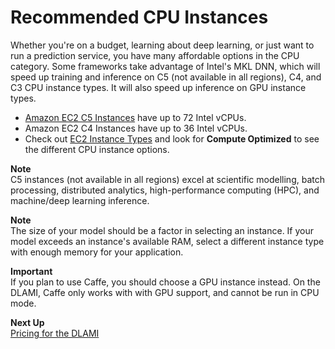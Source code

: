 # Recommended CPU Instances<a name="cpu"></a>

Whether you're on a budget, learning about deep learning, or just want to run a prediction service, you have many affordable options in the CPU category\. Some frameworks take advantage of Intel's MKL DNN, which will speed up training and inference on C5 \(not available in all regions\), C4, and C3 CPU instance types\. It will also speed up inference on GPU instance types\.
+ [Amazon EC2 C5 Instances](https://aws.amazon.com/ec2/instance-types/c5/) have up to 72 Intel vCPUs\.
+ Amazon EC2 C4 Instances have up to 36 Intel vCPUs\.
+ Check out [EC2 Instance Types](https://aws.amazon.com/ec2/instance-types/) and look for **Compute Optimized** to see the different CPU instance options\.

**Note**  
C5 instances \(not available in all regions\) excel at scientific modelling, batch processing, distributed analytics, high\-performance computing \(HPC\), and machine/deep learning inference\.

**Note**  
The size of your model should be a factor in selecting an instance\. If your model exceeds an instance's available RAM, select a different instance type with enough memory for your application\. 

**Important**  
If you plan to use Caffe, you should choose a GPU instance instead\. On the DLAMI, Caffe only works with with GPU support, and cannot be run in CPU mode\.

**Next Up**  
[Pricing for the DLAMI](pricing.md)